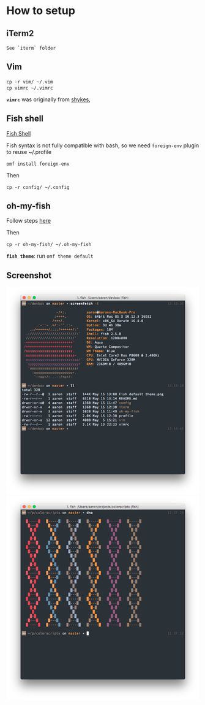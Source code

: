 # How to setup

## iTerm2
```
See `iterm` folder
```

## Vim
```
cp -r vim/ ~/.vim
cp vimrc ~/.vimrc
```

**`vimrc`** was originally from [shykes](https://github.com/shykes/devbox),

## Fish shell

[Fish Shell](https://fishshell.com/)

Fish syntax is not fully compatible with bash, so we need `foreign-env` plugin to reuse ~/.profile

```
omf install foreign-env
```

Then 

```
cp -r config/ ~/.config
```


## oh-my-fish

Follow steps [here](https://github.com/oh-my-fish/oh-my-fish)

Then

```
cp -r oh-my-fish/ ~/.oh-my-fish
```

**`fish theme`**: run `omf theme default`

## Screenshot

![Fish Default Theme](https://raw.githubusercontent.com/aaron-elkins/devbox/master/Fish%20default%20theme.png)
![DNA](https://raw.githubusercontent.com/aaron-elkins/devbox/master/dna.png)
